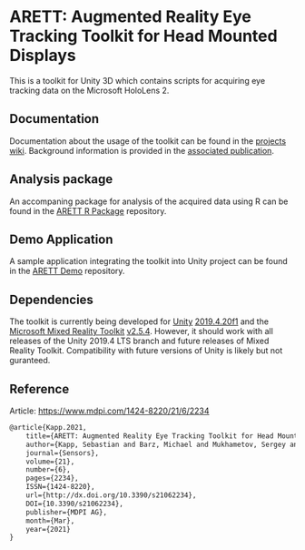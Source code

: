 # ARETT: Augmented Reality Eye Tracking Toolkit for Head Mounted Displays

This is a toolkit for Unity 3D which contains scripts for acquiring eye tracking data on the Microsoft HoloLens 2.

## Documentation

Documentation about the usage of the toolkit can be found in the [projects wiki](https://github.com/AR-Eye-Tracking-Toolkit/ARETT/wiki). Background information is provided in the [associated publication](#reference).

## Analysis package

An accompaning package for analysis of the acquired data using R can be found in the [ARETT R Package](https://github.com/AR-Eye-Tracking-Toolkit/ARETT-R-Package) repository.

## Demo Application

A sample application integrating the toolkit into Unity project can be found in the [ARETT Demo](https://github.com/AR-Eye-Tracking-Toolkit/ARETT-Demo) repository.

## Dependencies

The toolkit is currently being developed for [Unity](https://unity.com/releases/2019-lts) [2019.4.20f1](https://unity3d.com/unity/whats-new/2019.4.20) and the [Microsoft Mixed Reality Toolkit](https://github.com/microsoft/MixedRealityToolkit-Unity) [v2.5.4](https://github.com/microsoft/MixedRealityToolkit-Unity/releases/tag/v2.5.4). However, it should work with all releases of the Unity 2019.4 LTS branch and future releases of Mixed Reality Toolkit. Compatibility with future versions of Unity is likely but not guranteed.

## Reference

Article: https://www.mdpi.com/1424-8220/21/6/2234

```tex
@article{Kapp.2021,
    title={ARETT: Augmented Reality Eye Tracking Toolkit for Head Mounted Displays},
    author={Kapp, Sebastian and Barz, Michael and Mukhametov, Sergey and Sonntag, Daniel and Kuhn, Jochen},
    journal={Sensors},
    volume={21},
    number={6},
    pages={2234},
    ISSN={1424-8220},
    url={http://dx.doi.org/10.3390/s21062234},
    DOI={10.3390/s21062234},
    publisher={MDPI AG},
    month={Mar},
    year={2021}
}
```
